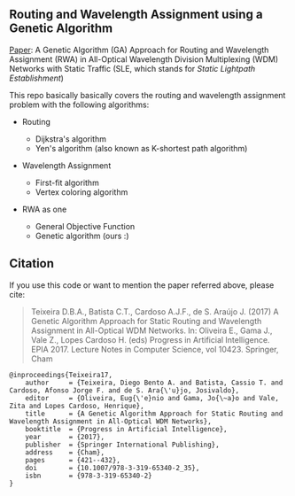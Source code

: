 ## Routing and Wavelength Assignment using a Genetic Algorithm
[Paper](https://link.springer.com/chapter/10.1007%2F978-3-319-65340-2_35): 
A Genetic Algorithm (GA) Approach for Routing and Wavelength Assignment (RWA) in
All-Optical Wavelength Division Multiplexing (WDM) Networks with Static Traffic
(SLE, which stands for _Static Lightpath Establishment_)

This repo basically basically covers the routing and wavelength assignment
problem with the following algorithms:

* Routing 
   - Dijkstra's algorithm  
   - Yen's algorithm (also known as K-shortest path algorithm)  

* Wavelength Assignment 
   * First-fit algorithm  
   * Vertex coloring algorithm  

* RWA as one 
   * General Objective Function  
   * Genetic algorithm (ours :)  

## Citation

If you use this code or want to mention the paper referred above, please cite: 

>Teixeira D.B.A., Batista C.T., Cardoso A.J.F., de S. Araújo J. (2017) A Genetic Algorithm Approach for Static Routing and Wavelength Assignment in All-Optical WDM Networks. In: Oliveira E., Gama J., Vale Z., Lopes Cardoso H. (eds) Progress in Artificial Intelligence. EPIA 2017. Lecture Notes in Computer Science, vol 10423. Springer, Cham

```
@inproceedings{Teixeira17,
	author     = {Teixeira, Diego Bento A. and Batista, Cassio T. and Cardoso, Afonso Jorge F. and de S. Ara{\'u}jo, Josivaldo},
	editor     = {Oliveira, Eug{\'e}nio and Gama, Jo{\~a}o and Vale, Zita and Lopes Cardoso, Henrique},
	title      = {A Genetic Algorithm Approach for Static Routing and Wavelength Assignment in All-Optical WDM Networks},
	booktitle  = {Progress in Artificial Intelligence},
	year       = {2017},
	publisher  = {Springer International Publishing},
	address    = {Cham},
	pages      = {421--432},
	doi        = {10.1007/978-3-319-65340-2_35},
	isbn       = {978-3-319-65340-2}
}
```
